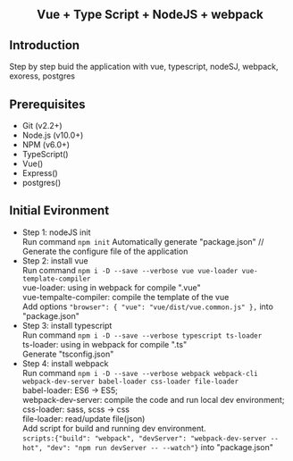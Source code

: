 <h2 align="center">Vue + Type Script + NodeJS + webpack</h2>

## Introduction

Step by step buid the application with vue, typescript, nodeSJ, webpack, exoress, postgres

## Prerequisites

- Git (v2.2+)
- Node.js (v10.0+)
- NPM (v6.0+)
- TypeScript()
- Vue()
- Express()
- postgres()

## Initial Evironment

- Step 1: nodeJS init  
  Run command `npm init` 
  Automatically generate "package.json" // Generate the configure file of the application 
- Step 2: install vue  
  Run command `npm i -D --save --verbose vue vue-loader vue-template-compiler`  
  vue-loader: using in webpack for compile ".vue"  
  vue-tempalte-compiler: compile the template of the vue  
  Add options `"browser": { "vue": "vue/dist/vue.common.js" },` into "package.json" 
- Step 3: install typescript  
  Run command `npm i -D --save --verbose typescript ts-loader`  
  ts-loader: using in webpack for compile ".ts"  
  Generate "tsconfig.json"  
- Step 4: install webpack  
  Run command `npm i -D --save --verbose webpack webpack-cli webpack-dev-server babel-loader css-loader file-loader`  
  babel-loader: ES6 -> ES5;  
  webpack-dev-server: compile the code and run local dev environment;  
  css-loader: sass, scss -> css  
  file-loader: read/update file(json)  
  Add script for build and running dev environment.  
  `scripts:{"build": "webpack", "devServer": "webpack-dev-server --hot", "dev": "npm run devServer -- --watch"}` into "package.json"
